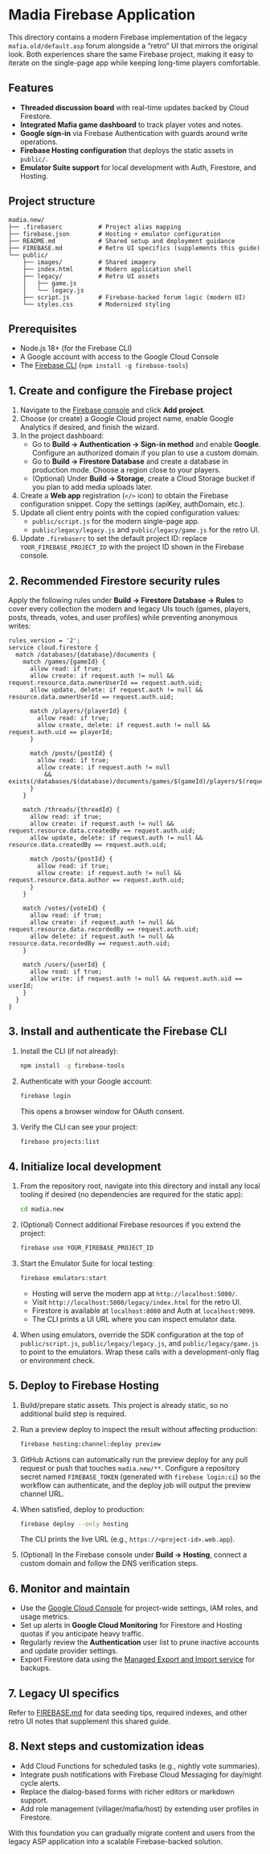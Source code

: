 # Madia Firebase Application

This directory contains a modern Firebase implementation of the legacy
`mafia.old/default.asp` forum alongside a “retro” UI that mirrors the
original look. Both experiences share the same Firebase project, making
it easy to iterate on the single-page app while keeping long-time
players comfortable.

## Features

- **Threaded discussion board** with real-time updates backed by Cloud
  Firestore.
- **Integrated Mafia game dashboard** to track player votes and notes.
- **Google sign-in** via Firebase Authentication with guards around
  write operations.
- **Firebase Hosting configuration** that deploys the static assets in
  `public/`.
- **Emulator Suite support** for local development with Auth,
  Firestore, and Hosting.

## Project structure

```
madia.new/
├── .firebaserc          # Project alias mapping
├── firebase.json        # Hosting + emulator configuration
├── README.md            # Shared setup and deployment guidance
├── FIREBASE.md          # Retro UI specifics (supplements this guide)
└── public/
    ├── images/          # Shared imagery
    ├── index.html       # Modern application shell
    ├── legacy/          # Retro UI assets
    │   ├── game.js
    │   └── legacy.js
    ├── script.js        # Firebase-backed forum logic (modern UI)
    └── styles.css       # Modernized styling
```

## Prerequisites

- Node.js 18+ (for the Firebase CLI)
- A Google account with access to the Google Cloud Console
- The [Firebase CLI](https://firebase.google.com/docs/cli) (`npm install -g firebase-tools`)

## 1. Create and configure the Firebase project

1. Navigate to the [Firebase console](https://console.firebase.google.com/) and click **Add project**.
2. Choose (or create) a Google Cloud project name, enable Google Analytics if desired, and finish the wizard.
3. In the project dashboard:
   - Go to **Build → Authentication → Sign-in method** and enable **Google**. Configure an authorized domain if you plan to use a custom domain.
   - Go to **Build → Firestore Database** and create a database in production mode. Choose a region close to your players.
   - (Optional) Under **Build → Storage**, create a Cloud Storage bucket if you plan to add media uploads later.
4. Create a **Web app** registration (`</>` icon) to obtain the Firebase configuration snippet. Copy the settings (apiKey, authDomain, etc.).
5. Update all client entry points with the copied configuration values:
   - `public/script.js` for the modern single-page app.
   - `public/legacy/legacy.js` and `public/legacy/game.js` for the retro UI.
6. Update `.firebaserc` to set the default project ID: replace `YOUR_FIREBASE_PROJECT_ID` with the project ID shown in the Firebase console.

## 2. Recommended Firestore security rules

Apply the following rules under **Build → Firestore Database → Rules** to cover every collection the modern and legacy UIs touch (games, players, posts, threads, votes, and user profiles) while preventing anonymous writes:

```firestore
rules_version = '2';
service cloud.firestore {
  match /databases/{database}/documents {
    match /games/{gameId} {
      allow read: if true;
      allow create: if request.auth != null && request.resource.data.ownerUserId == request.auth.uid;
      allow update, delete: if request.auth != null && resource.data.ownerUserId == request.auth.uid;

      match /players/{playerId} {
        allow read: if true;
        allow create, delete: if request.auth != null && request.auth.uid == playerId;
      }

      match /posts/{postId} {
        allow read: if true;
        allow create: if request.auth != null
          && exists(/databases/$(database)/documents/games/$(gameId)/players/$(request.auth.uid));
      }
    }

    match /threads/{threadId} {
      allow read: if true;
      allow create: if request.auth != null && request.resource.data.createdBy == request.auth.uid;
      allow update, delete: if request.auth != null && resource.data.createdBy == request.auth.uid;

      match /posts/{postId} {
        allow read: if true;
        allow create: if request.auth != null && request.resource.data.author == request.auth.uid;
      }
    }

    match /votes/{voteId} {
      allow read: if true;
      allow create: if request.auth != null && request.resource.data.recordedBy == request.auth.uid;
      allow delete: if request.auth != null && resource.data.recordedBy == request.auth.uid;
    }

    match /users/{userId} {
      allow read: if true;
      allow write: if request.auth != null && request.auth.uid == userId;
    }
  }
}
```

## 3. Install and authenticate the Firebase CLI

1. Install the CLI (if not already):

   ```bash
   npm install -g firebase-tools
   ```

2. Authenticate with your Google account:

   ```bash
   firebase login
   ```

   This opens a browser window for OAuth consent.

3. Verify the CLI can see your project:

   ```bash
   firebase projects:list
   ```

## 4. Initialize local development

1. From the repository root, navigate into this directory and install any local tooling if desired (no dependencies are required for the static app):

   ```bash
   cd madia.new
   ```

2. (Optional) Connect additional Firebase resources if you extend the project:

   ```bash
   firebase use YOUR_FIREBASE_PROJECT_ID
   ```

3. Start the Emulator Suite for local testing:

   ```bash
   firebase emulators:start
   ```

   - Hosting will serve the modern app at `http://localhost:5000/`.
   - Visit `http://localhost:5000/legacy/index.html` for the retro UI.
   - Firestore is available at `localhost:8080` and Auth at `localhost:9099`.
   - The CLI prints a UI URL where you can inspect emulator data.

4. When using emulators, override the SDK configuration at the top of `public/script.js`, `public/legacy/legacy.js`, and `public/legacy/game.js` to point to the emulators. Wrap these calls with a development-only flag or environment check.

## 5. Deploy to Firebase Hosting

1. Build/prepare static assets. This project is already static, so no additional build step is required.
2. Run a preview deploy to inspect the result without affecting production:

   ```bash
   firebase hosting:channel:deploy preview
   ```

3. GitHub Actions can automatically run the preview deploy for any pull request or push that touches `madia.new/**`. Configure a repository secret named `FIREBASE_TOKEN` (generated with `firebase login:ci`) so the workflow can authenticate, and the deploy job will output the preview channel URL.

4. When satisfied, deploy to production:

   ```bash
   firebase deploy --only hosting
   ```

   The CLI prints the live URL (e.g., `https://<project-id>.web.app`).

5. (Optional) In the Firebase console under **Build → Hosting**, connect a custom domain and follow the DNS verification steps.

## 6. Monitor and maintain

- Use the [Google Cloud Console](https://console.cloud.google.com/) for project-wide settings, IAM roles, and usage metrics.
- Set up alerts in **Google Cloud Monitoring** for Firestore and Hosting quotas if you anticipate heavy traffic.
- Regularly review the **Authentication** user list to prune inactive accounts and update provider settings.
- Export Firestore data using the [Managed Export and Import service](https://firebase.google.com/docs/firestore/manage-data/export-import) for backups.

## 7. Legacy UI specifics

Refer to [FIREBASE.md](./FIREBASE.md) for data seeding tips, required indexes, and other retro UI notes that supplement this shared guide.

## 8. Next steps and customization ideas

- Add Cloud Functions for scheduled tasks (e.g., nightly vote summaries).
- Integrate push notifications with Firebase Cloud Messaging for day/night cycle alerts.
- Replace the dialog-based forms with richer editors or markdown support.
- Add role management (villager/mafia/host) by extending user profiles in Firestore.

With this foundation you can gradually migrate content and users from the legacy ASP application into a scalable Firebase-backed solution.

